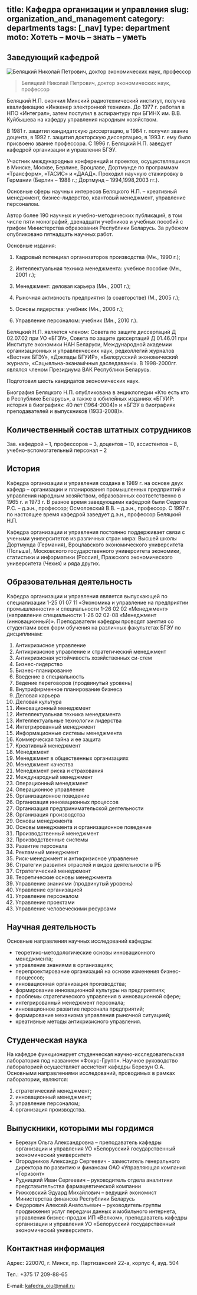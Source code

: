 title: Кафедра организации и управления
slug: organization_and_management
category: departments
tags: [_nav]
type: department
moto: Хотеть – мочь – знать – уметь
---

Заведующий кафедрой
-------------------

![Беляцкий Николай Петрович,
  доктор экономических наук, профессор](/img/content/depts/organization_and_management.jpg)
>Беляцкий Николай Петрович,
доктор экономических наук, профессор

Беляцкий Н.П. окончил Минский радиотехнический институт, получив квалификацию «Инженер электронной техники». До 1977 г. работал в НПО «Интеграл», затем поступил в аспирантуру при БГИНХ им. В.В. Куйбышева на кафедру управления народным хозяйством.

В 1981 г. защитил кандидатскую диссертацию, в 1984 г. получил звание доцента, в 1992 г. защитил докторскую диссертацию, в 1993 г. ему было присвоено звание профессора. С 1996 г. Беляцкий Н.П. заведует кафедрой организации и управления БГЭУ.

Участник международных конференций и проектов, осуществлявшихся в Минске, Москве, Берлине, Вроцлаве, Дортмунде по программам «Трансформ», «ТАСИС» и «ДААД». Проходил научную стажировку в Германии (Берлин – 1988 г.; Дортмунд – 1994,1998,2003 гг.).

Основные сферы научных интересов Беляцкого Н.П. – креативный менеджмент, бизнес-лидерство, квантовый менеджмент, управление персоналом.

Автор более 190 научных и учебно-методических публикаций, в том числе пяти монографий, двенадцати учебников и учебных пособий с грифом Министерства образования Республики Беларусь. За рубежом опубликовано пятнадцать научных работ.

Основные издания:

1. Кадровый потенциал организаторов производства (Мн., 1990 г.);

2. Интеллектуальная техника менеджмента: учебное пособие (Мн., 2001 г.);

3. Менеджмент: деловая карьера (Мн., 2001 г.);

4. Рыночная активность предприятия (в соавторстве) (М., 2005 г.);

5. Основы лидерства: учебник (Мн., 2006 г.);

6. Управление персоналом: учебник (Мн., 2010 г.).

Беляцкий Н.П. является членом: Совета по защите диссертаций Д 02.07.02 при УО «БГЭУ», Совета по защите диссертаций Д 01.46.01 при Институте экономики НАН Беларуси, Международной академии организационных и управленческих наук, редколлегий журналов «Вестник БГЭУ», «Доклады БГУИР», «Белорусский экономический журнал», «Сацыяльна-эканамiчныя даследаваннi». В 1998-2000гг. являлся членом Президиума ВАК Республики Беларусь.

Подготовил шесть кандидатов экономических наук.

Биография Беляцкого Н.П. опубликована в энциклопедии «Кто есть кто в Республике Беларусь», а также в юбилейных изданиях «БГУИР: история в биографиях: 40 лет (1964-2004)» и «БГЭУ в биографиях преподавателей и выпускников (1933-2008)».

Количественный состав штатных сотрудников
-----------------------------------------

Зав. кафедрой – 1, профессоров – 3, доцентов – 10, ассистентов – 8, учебно-вспомогательный персонал – 2

История
-------

Кафедра организации и управления создана в 1989 г. на основе двух кафедр – организации и планирования промышленных предприятий и управления народным хозяйством, образованных соответственно в 1965 г. и 1973 г. В разное время заведующими кафедрой были Седегов Р.С. – д.э.н., профессор; Осмоловский В.В. – д.э.н., профессор. С 1997 г. по настоящее время кафедрой заведует д.э.н., профессор Беляцкий Н.П.

Кафедра организации и управления постоянно поддерживает связи с учеными университетов из различных стран мира: Высшей школы Дортмунда (Германия), Вроцлавского экономического университета (Польша), Московского государственного университета экономики, статистики и информатики (Россия), Пражского экономического университета (Чехия) и ряда других.

Образовательная деятельность
----------------------------

Кафедра организации и управления является выпускающей по специализации 1-25 01 07 11 «Экономика и управление на предприятии промышленности» и специальности 1-26 02 02 «Менеджмент» (направление специальности 1-26 02 02-08 «Менеджмент (инновационный)». Преподаватели кафедры проводят занятия со студентами всех форм обучения на различных факультетах БГЭУ по дисциплинам:

1.  Антикризисное управление
2.	Антикризисное управление и стратегический менеджмент
3.	Антикризисная устойчивость хозяйственных си-стем
4.	Бизнес-лидерство
5.	Бизнес-планирование
6.	Введение в специальность
7.	Ведение переговоров (продвинутый уровень)
8.	Внутрифирменное планирование бизнеса
9.	Деловая карьера
10.	Деловая культура
11.	Инновационный менеджмент
12.	Интеллектуальная техника менеджмента
13.	Интеллектуальные технологии лидерства
14.	Интегрированный менеджмент
15.	Информационные системы менеджмента
16.	Коммерческая тайна и ее защита
17.	Креативный менеджмент 
18.	Менеджмент
19.	Менеджмент в общественных организациях
20.	Менеджмент качества
21.	Менеджмент риска и страхования
22.	Международный менеджмент
23.	Операционный менеджмент
24.	Операционное управление
25.	Организационное поведение
26.	Организация инновационных процессов
27.	Организация предпринимательской деятельности
28.	Организация производства
29.	Основы менеджмента
30.	Основы менеджмента и организационное поведение
31.	Производственный менеджмент
32.	Производственные системы
33.	Развитие персонала
34.	Рекламный менеджмент
35.	Риск-менеджмент и антикризисное управление
36.	Стратегии развития отраслей и видов деятельности в РБ
37.	Стратегический менеджмент
38.	Теоретические основы менеджмента
39.	Управление знаниями (продвинутый уровень)
40.	Управление организацией
41.	Управление персоналом
42.	Управление проектами
43.	Управление человеческими ресурсами

Научная деятельность
--------------------

Основные направления научных исследований кафедры: 


- теоретико-методологические основы инновационного менеджмента; 
- управление знаниями в организациях; 
- перепроектирование организаций на основе изменения бизнес-процессов; 
- инновационная организация производства; 
- формирование инновационной культуры на предприятиях; 
- проблемы стратегического управления в инновационной сфере; 
- интегрированный менеджмент персонала; 
- инновационное развитие персонала предприятий; 
- формирование механизма управления рыночной ситуацией; 
- креативные методы антикризисного управления.


Студенческая наука
------------------

На кафедре функционирует студенческая научно-исследовательская лаборатория под названием «Фокус-Групп». Научное руководство лабораторией осуществляет ассистент кафедры Березун О.А. Основными направлениями исследований, проводимых в рамках лаборатории, являются:

1. стратегический менеджмент;
2. инновационный менеджмент;
3. управление персоналом;
4. организация производства.

Выпускники, которыми мы гордимся
--------------------------------

- Березун Ольга Александровна – преподаватель кафедры организации и управления УО «Белорусский государственный экономический университет»
- Огородников Александр Сергеевич - заместитель генерального директора по развитию и финансам ОАО «Управляющая компания «Горизонт»
- Рудницкий Иван Сергеевич – руководитель отдела аналитики представительства фармацевтической компании
- Рижковский Эдуард Михайлович – ведущий экономист Министерства финансов Республики Беларусь
- Федорович Алексей Анатольевич – руководитель группы продвижения услуг передачи данных и мобильного интернета, управления бизнес-продаж ИП «Велком», преподаватель кафедры организации и управления УО «Белорусский государственный экономический университет».

Контактная информация
---------------------

Адрес: 220070, г. Минск, пр. Партизанский 22-а, корпус 4, ауд. 504

Тел.: +375 17 209-88-65

E-mail: <kafedra_oiu@mail.ru>